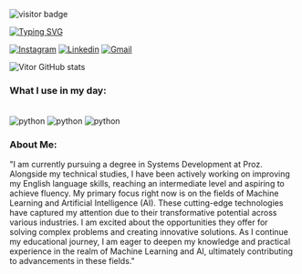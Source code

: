 ![visitor badge](https://visitor-badge.laobi.icu/badge?page_id=jwenjian.visitor-badge)

[![Typing SVG](https://readme-typing-svg.demolab.com?font=Fira+Code&pause=1000&width=435&lines=Hi+there!+I'm+Vitor+Jesus)](https://git.io/typing-svg)

[![Instagram](https://img.shields.io/badge/Instagram-E4405F?style=for-the-badge&logo=instagram&logoColor=white)](https://www.instagram.com/vitor_hjes/?hl=pt-br)
[![Linkedin](https://img.shields.io/badge/LinkedIn-0077B5?style=for-the-badge&logo=linkedin&logoColor=white)](https://www.linkedin.com/in/vitor-henrique-de-jesus-46b665279/)
[![Gmail](https://img.shields.io/badge/Gmail-D14836?style=for-the-badge&logo=gmail&logoColor=white)](mailto:vitorhj05@gmail.com)

![Vitor GitHub stats](https://github-readme-stats.vercel.app/api?username=VitorHJ20&show_icons=true&theme=dark)
### What I use in my day:

<div style= "display: inline_block"><br/>
<img align="center" alt="python" src="https://img.shields.io/badge/Python-14354C?style=for-the-badge&logo=python&logoColor=white" />
<img align="center" alt="python" src="https://img.shields.io/badge/Colab-F9AB00?style=for-the-badge&logo=googlecolab&color=525252" />
<img align="center" alt="python" src="https://img.shields.io/badge/Visual_Studio_Code-0078D4?style=for-the-badge&logo=visual%20studio%20code&logoColor=white" />

  
  ### About Me: 

"I am currently pursuing a degree in Systems Development at Proz. Alongside my technical studies, I have been actively working on improving my English language skills, reaching an intermediate level and aspiring to achieve fluency. My primary focus right now is on the fields of Machine Learning and Artificial Intelligence (AI). These cutting-edge technologies have captured my attention due to their transformative potential across various industries. I am excited about the opportunities they offer for solving complex problems and creating innovative solutions. As I continue my educational journey, I am eager to deepen my knowledge and practical experience in the realm of Machine Learning and AI, ultimately contributing to advancements in these fields."

